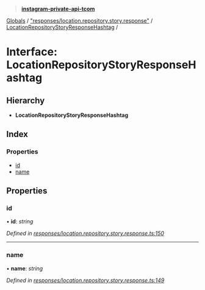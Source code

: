 > **[instagram-private-api-tcom](../README.md)**

[Globals](../README.md) / ["responses/location.repository.story.response"](../modules/_responses_location_repository_story_response_.md) / [LocationRepositoryStoryResponseHashtag](_responses_location_repository_story_response_.locationrepositorystoryresponsehashtag.md) /

# Interface: LocationRepositoryStoryResponseHashtag

## Hierarchy

* **LocationRepositoryStoryResponseHashtag**

## Index

### Properties

* [id](_responses_location_repository_story_response_.locationrepositorystoryresponsehashtag.md#id)
* [name](_responses_location_repository_story_response_.locationrepositorystoryresponsehashtag.md#name)

## Properties

###  id

• **id**: *string*

*Defined in [responses/location.repository.story.response.ts:150](https://github.com/cuonglnhust/instagram-private-api-tcom/blob/3e16058/src/responses/location.repository.story.response.ts#L150)*

___

###  name

• **name**: *string*

*Defined in [responses/location.repository.story.response.ts:149](https://github.com/cuonglnhust/instagram-private-api-tcom/blob/3e16058/src/responses/location.repository.story.response.ts#L149)*